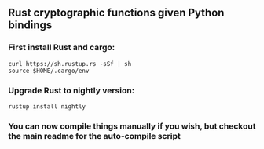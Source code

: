 ## Rust cryptographic functions given Python bindings

### First install Rust and cargo:
```
curl https://sh.rustup.rs -sSf | sh
source $HOME/.cargo/env
```
### Upgrade Rust to nightly version:
```
rustup install nightly
```

### You can now compile things manually if you wish, but checkout the main readme for the auto-compile script
